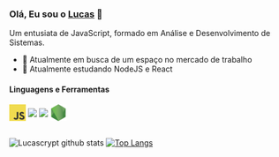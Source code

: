 ### Olá, Eu sou o [Lucas](https://www.linkedin.com/in/lucascrypt)  👋

Um entusiata de JavaScript, formado em Análise e Desenvolvimento de Sistemas.

- 🔭 Atualmente em busca de um espaço no mercado de trabalho
- 🌱 Atualmente estudando NodeJS e React

#### Linguagens e Ferramentas
 <img  src="https://raw.githubusercontent.com/github/explore/80688e429a7d4ef2fca1e82350fe8e3517d3494d/topics/javascript/javascript.png"  height = 30 align="center"/> 
<img src="https://img2.gratispng.com/20180921/kvs/kisspng-php-image-magic-quotes-emblem-logo-php-vector-1-free-php-graphics-download-5ba4b4319ad475.2145990715375206896342.jpg" height = 30 align="center"/> <img  src="https://upload.wikimedia.org/wikipedia/commons/thumb/a/a7/React-icon.svg/512px-React-icon.svg.png"  height = 30 align="center"/> <img src="https://raw.githubusercontent.com/github/explore/80688e429a7d4ef2fca1e82350fe8e3517d3494d/topics/nodejs/nodejs.png" height = 30 align="center"/>
<br>
</br>

![Lucascrypt github stats](https://github-readme-stats.vercel.app/api?username=lucascrypt&show_icons=true&theme=dracula) [![Top Langs](https://github-readme-stats.vercel.app/api/top-langs/?username=lucascrypt&layout=compact&theme=dracula)](https://github.com/anuraghazra/github-readme-stats)

<br>

